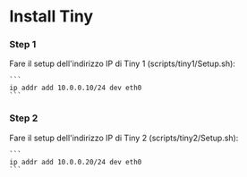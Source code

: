 # Install Tiny

### Step 1
Fare il setup dell'indirizzo IP di Tiny 1 (scripts/tiny1/Setup.sh):

    ```
    ip addr add 10.0.0.10/24 dev eth0
    ```

### Step 2
Fare il setup dell'indirizzo IP di Tiny 2 (scripts/tiny2/Setup.sh):

    ```
    ip addr add 10.0.0.20/24 dev eth0
    ```
